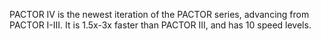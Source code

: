 PACTOR IV is the newest iteration of the PACTOR series, advancing from PACTOR I-III. It is 1.5x-3x faster than PACTOR III, and has 10 speed levels.